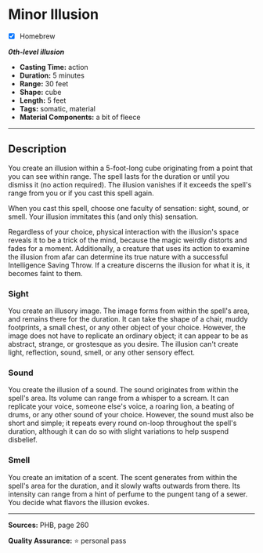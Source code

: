 # Minor Illusion
- [x] Homebrew

***0th-level illusion***
- **Casting Time:** action
- **Duration:** 5 minutes
- **Range:** 30 feet
- **Shape:** cube
- **Length:** 5 feet
- **Tags:** somatic, material
- **Material Components:** a bit of fleece

---

## Description
You create an illusion within a 5-foot-long cube originating from a point that you can see within range.
The spell lasts for the duration or until you dismiss it (no action required).
The illusion vanishes if it exceeds the spell's range from you or if you cast this spell again.

When you cast this spell, choose one faculty of sensation: sight, sound, or smell.
Your illusion immitates this (and only this) sensation.

Regardless of your choice, physical interaction with the illusion's space reveals it to be a trick of the mind, because the magic weirdly distorts and fades for a moment.
Additionally, a creature that uses its action to examine the illusion from afar can determine its true nature with a successful Intelligence Saving Throw.
If a creature discerns the illusion for what it is, it becomes faint to them.

### Sight
You create an illusory image.
The image forms from within the spell's area, and remains there for the duration.
It can take the shape of a chair, muddy footprints, a small chest, or any other object of your choice.
However, the image does not have to replicate an ordinary object; it can appear to be as abstract, strange, or grostesque as you desire.
The illusion can't create light, reflection, sound, smell, or any other sensory effect.

### Sound
You create the illusion of a sound.
The sound originates from within the spell's area.
Its volume can range from a whisper to a scream.
It can replicate your voice, someone else's voice, a roaring lion, a beating of drums, or any other sound of your choice.
However, the sound must also be short and simple; it repeats every round on-loop throughout the spell's duration, although it can do so with slight variations to help suspend disbelief.

### Smell
You create an imitation of a scent.
The scent generates from within the spell's area for the duration, and it slowly wafts outwards from there.
Its intensity can range from a hint of perfume to the pungent tang of a sewer.
You decide what flavors the illusion evokes.

---

**Sources:** PHB, page 260

**Quality Assurance:** :star: personal pass
